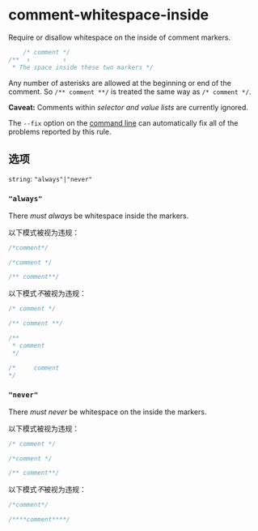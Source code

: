 # comment-whitespace-inside

Require or disallow whitespace on the inside of comment markers.

```css
    /* comment */
/**  ↑         ↑
 * The space inside these two markers */
```

Any number of asterisks are allowed at the beginning or end of the comment. So `/** comment **/` is treated the same way as `/* comment */`.

**Caveat:** Comments within *selector and value lists* are currently ignored.

The `--fix` option on the [command line](../../../docs/user-guide/cli.md#autofixing-errors) can automatically fix all of the problems reported by this rule.

## 选项

`string`: `"always"|"never"`

### `"always"`

There *must always* be whitespace inside the markers.

以下模式被视为违规：

```css
/*comment*/
```

```css
/*comment */
```

```css
/** comment**/
```

以下模式*不*被视为违规：

```css
/* comment */
```

```css
/** comment **/
```

```css
/**
 * comment
 */
```

```css
/*     comment
*/
```

### `"never"`

There *must never* be whitespace on the inside the markers.

以下模式被视为违规：

```css
/* comment */
```

```css
/*comment */
```

```css
/** comment**/
```

以下模式*不*被视为违规：

```css
/*comment*/
```

```css
/****comment****/
```
